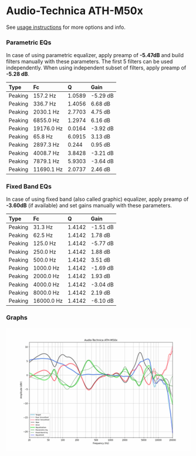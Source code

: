 # Audio-Technica ATH-M50x
See [usage instructions](https://github.com/jaakkopasanen/AutoEq#usage) for more options and info.

### Parametric EQs
In case of using parametric equalizer, apply preamp of **-5.47dB** and build filters manually
with these parameters. The first 5 filters can be used independently.
When using independent subset of filters, apply preamp of **-5.28 dB**.

| Type    | Fc         |      Q | Gain     |
|:--------|:-----------|:-------|:---------|
| Peaking | 157.2 Hz   | 1.0589 | -5.29 dB |
| Peaking | 336.7 Hz   | 1.4056 | 6.68 dB  |
| Peaking | 2030.1 Hz  | 2.7703 | 4.75 dB  |
| Peaking | 6855.0 Hz  | 1.2974 | 6.16 dB  |
| Peaking | 19176.0 Hz | 0.0164 | -3.92 dB |
| Peaking | 65.8 Hz    | 6.0915 | 3.13 dB  |
| Peaking | 2897.3 Hz  | 0.244  | 0.95 dB  |
| Peaking | 4008.7 Hz  | 3.8428 | -3.21 dB |
| Peaking | 7879.1 Hz  | 5.9303 | -3.64 dB |
| Peaking | 11690.1 Hz | 2.0737 | 2.46 dB  |

### Fixed Band EQs
In case of using fixed band (also called graphic) equalizer, apply preamp of **-3.60dB**
(if available) and set gains manually with these parameters.

| Type    | Fc         |      Q | Gain     |
|:--------|:-----------|:-------|:---------|
| Peaking | 31.3 Hz    | 1.4142 | -1.51 dB |
| Peaking | 62.5 Hz    | 1.4142 | 1.78 dB  |
| Peaking | 125.0 Hz   | 1.4142 | -5.77 dB |
| Peaking | 250.0 Hz   | 1.4142 | 1.88 dB  |
| Peaking | 500.0 Hz   | 1.4142 | 3.51 dB  |
| Peaking | 1000.0 Hz  | 1.4142 | -1.69 dB |
| Peaking | 2000.0 Hz  | 1.4142 | 1.93 dB  |
| Peaking | 4000.0 Hz  | 1.4142 | -3.04 dB |
| Peaking | 8000.0 Hz  | 1.4142 | 2.19 dB  |
| Peaking | 16000.0 Hz | 1.4142 | -6.10 dB |

### Graphs
![](./Audio-Technica%20ATH-M50x.png)